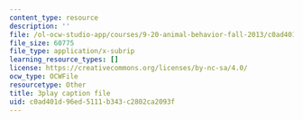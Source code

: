 ```yaml
---
content_type: resource
description: ''
file: /ol-ocw-studio-app/courses/9-20-animal-behavior-fall-2013/c0ad401d96ed5111b343c2802ca2093f_472248.vtt
file_size: 60775
file_type: application/x-subrip
learning_resource_types: []
license: https://creativecommons.org/licenses/by-nc-sa/4.0/
ocw_type: OCWFile
resourcetype: Other
title: 3play caption file
uid: c0ad401d-96ed-5111-b343-c2802ca2093f
---
```

